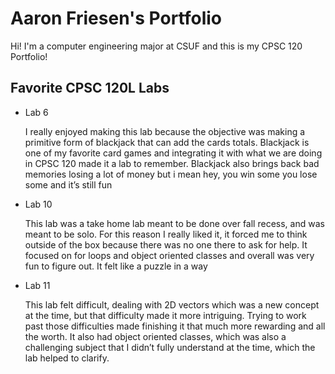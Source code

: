 
# Aaron Friesen's Portfolio

Hi! I'm a computer engineering major at CSUF and this is my CPSC 120 Portfolio!

## Favorite CPSC 120L Labs

* Lab 6

    I really enjoyed making this lab because the objective was making a primitive form of blackjack that can add the cards totals. Blackjack is one of my favorite card games and integrating it with what we are doing in CPSC 120 made it a lab to remember. Blackjack also brings back bad memories losing a lot of money but i mean hey, you win some you lose some and it’s still fun

* Lab 10

    This lab was a take home lab meant to be done over fall recess, and was meant to be solo. For this reason I really liked it, it forced me to think outside of the box because there was no one there to ask for help. It focused on for loops and object oriented classes and overall was very fun to figure out. It felt like a puzzle in a way

* Lab 11

    This lab felt difficult, dealing with 2D vectors which was a new concept at the time, but that difficulty made it more intriguing. Trying to work past those difficulties made finishing it that much more rewarding and all the worth. It also had object oriented classes, which was also a challenging subject that I didn’t fully understand at the time, which the lab helped to clarify.
